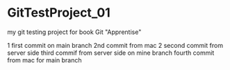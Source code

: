 # GitTestProject_01
my git testing project for book Git "Apprentise"

1 first commit on main branch
2nd commit from mac
2 second commit from server side
third commif from server side on mine branch
fourth commit from mac for main branch
